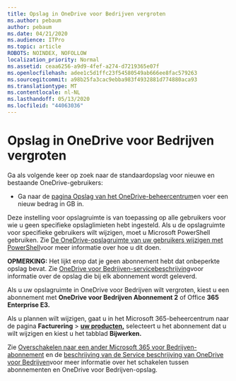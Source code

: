 ```yaml
---
title: Opslag in OneDrive voor Bedrijven vergroten
ms.author: pebaum
author: pebaum
ms.date: 04/21/2020
ms.audience: ITPro
ms.topic: article
ROBOTS: NOINDEX, NOFOLLOW
localization_priority: Normal
ms.assetid: ceaa6256-a9d9-4fef-a274-d7219365e07f
ms.openlocfilehash: adee1c5d1ffc23f54580549ab666ee8fac579263
ms.sourcegitcommit: a98b25fa3cac9ebba983f4932881d774880aca93
ms.translationtype: MT
ms.contentlocale: nl-NL
ms.lasthandoff: 05/13/2020
ms.locfileid: "44063036"
---
```

# <a name="how-to-increase-storage-in-onedrive-for-business"></a>Opslag in OneDrive voor Bedrijven vergroten

Ga als volgende keer op zoek naar de standaardopslag voor nieuwe en bestaande OneDrive-gebruikers:
  
- Ga naar de [pagina Opslag van het OneDrive-beheercentrum](https://admin.onedrive.com/?v=StorageSettings)en voer een nieuw bedrag in GB in.

Deze instelling voor opslagruimte is van toepassing op alle gebruikers voor wie u geen specifieke opslaglimieten hebt ingesteld. Als u de opslagruimte voor specifieke gebruikers wilt wijzigen, moet u Microsoft PowerShell gebruiken. Zie [De OneDrive-opslagruimte van uw gebruikers wijzigen met PowerShell](https://go.microsoft.com/fwlink/?linkid=866402)voor meer informatie over hoe u dit doen.

**OPMERKING:** Het lijkt erop dat je geen abonnement hebt dat onbeperkte opslag bevat. Zie [OneDrive voor Bedrijven-servicebeschrijving](https://go.microsoft.com/fwlink/p/?LinkID=826071)voor informatie over de opslag die bij elk abonnement wordt geleverd.
  
Als u uw opslagruimte in OneDrive voor Bedrijven wilt vergroten, kiest u een abonnement met **OneDrive voor Bedrijven Abonnement 2** of Office **365 Enterprise E3.** 
  
Als u plannen wilt wijzigen, gaat u in het Microsoft 365-beheercentrum naar de pagina **Facturering** \> **[uw producten,](https://go.microsoft.com/fwlink/p/?linkid=842054)** selecteert u het abonnement dat u wilt wijzigen en kiest u het tabblad **Bijwerken.**
  
Zie [Overschakelen naar een ander Microsoft 365 voor Bedrijven-abonnement](https://go.microsoft.com/fwlink/?LinkId=2031117) en de [beschrijving van de Service beschrijving van OneDrive voor Bedrijven](https://go.microsoft.com/fwlink/p/?LinkId-2031122)voor meer informatie over het schakelen tussen abonnementen en OneDrive voor Bedrijven-opslag.